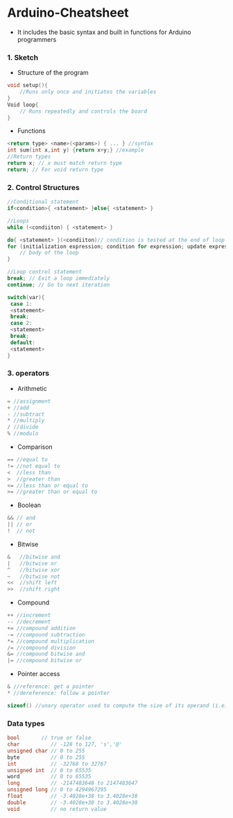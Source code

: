 # Arduino-Cheatsheet
* It includes the basic syntax and built in functions for Arduino programmers
### 1. Sketch
* Structure of the program
```c
void setup(){
	//Runs only once and initiates the variables
}
Void loop{
	// Runs repeatedly and controls the board
}
```
* Functions
```c
<return type> <name>(<params>) { ... } //syntax
int sum(int x,int y) {return x+y;} //example
//Return types
return x; // x must match return type
return; // For void return type
```
### 2. Control Structures
```c
//Conditional statement
if<condition>{ <statement> }else{ <statement> }

//Loops
while (<condiiton) { <statement> }

do{ <statement> }(<condiiton)// condition is tested at the end of loop 
for (initialization expression; condition for expression; update expression){    
	// body of the loop
}

//Loop control statement
break; // Exit a loop immediately
continue; // Go to next iteration

switch(var){
 case 1:
 <statement>
 break;
 case 2:
 <statement>
 break;
 default:
 <statement>
}
```
### 3. operators
* Arithmetic
```c
= //assignment
+ //add
- //subtract
* //multiply 
/ //divide
% //modulo
```
* Comparison
```c
== //equal to
!= //not equal to
<  //less than 
>  //greater than
<= //less than or equal to
>= //greater than or equal to
```
* Boolean
```c
&& // and
|| // or
!  // not
```
* Bitwise
```c
&   //bitwise and 
|   //bitwise or
^   //bitwise xor 
~   //bitwise not
<<  //shift left 
>>  //shift right
```
* Compound 
```c
++ //increment
-- //decrement
+= //compound addition
-= //compound subtraction
*= //compound multiplication
/= //compound division
&= //compound bitwise and
|= //compound bitwise or
```
* Pointer access
```c
& //reference: get a pointer
* //dereference: follow a pointer
```
```c
sizeof() //unary operator used to compute the size of its operand (i.e) returns the amount of memory allocated
```
### Data types
```c
bool       // true or false
char          // -128 to 127, 's','@'
unsigned char // 0 to 255
byte          // 0 to 255
int           // -32768 to 32767
unsigned int  // 0 to 65535
word          // 0 to 65535
long          // -2147483648 to 2147483647
unsigned long // 0 to 4294967295
float         // -3.4028e+38 to 3.4028e+38
double        // -3.4028e+38 to 3.4028e+38
void          // no return value

```
